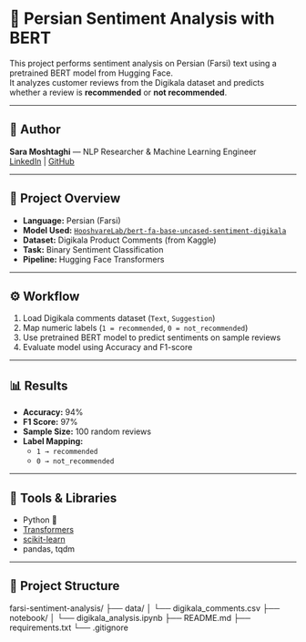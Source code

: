 # 🧠 Persian Sentiment Analysis with BERT

This project performs sentiment analysis on Persian (Farsi) text using a pretrained BERT model from Hugging Face.  
It analyzes customer reviews from the Digikala dataset and predicts whether a review is **recommended** or **not recommended**.

---
## 🧠 Author

**Sara Moshtaghi** — NLP Researcher & Machine Learning Engineer  
[LinkedIn](https://linkedin.com/in/saramoshtaghi) | [GitHub](https://github.com/saramoshtaghi)

---

## 📌 Project Overview

- **Language:** Persian (Farsi)
- **Model Used:** [`HooshvareLab/bert-fa-base-uncased-sentiment-digikala`](https://huggingface.co/HooshvareLab/bert-fa-base-uncased-sentiment-digikala)
- **Dataset:** Digikala Product Comments (from Kaggle)
- **Task:** Binary Sentiment Classification  
- **Pipeline:** Hugging Face Transformers

---

## ⚙️ Workflow

1. Load Digikala comments dataset (`Text`, `Suggestion`)
2. Map numeric labels (`1 = recommended`, `0 = not_recommended`)
3. Use pretrained BERT model to predict sentiments on sample reviews
4. Evaluate model using Accuracy and F1-score

---

## 📊 Results

- **Accuracy:** 94%
- **F1 Score:** 97%
- **Sample Size:** 100 random reviews
- **Label Mapping:**
  - `1 → recommended`
  - `0 → not_recommended`

---

## 🔧 Tools & Libraries

- Python 🐍
- [Transformers](https://huggingface.co/docs/transformers/index)
- [scikit-learn](https://scikit-learn.org/)
- pandas, tqdm

---

## 📁 Project Structure

farsi-sentiment-analysis/
├── data/
│   └── digikala_comments.csv
├── notebook/
│   └── digikala_analysis.ipynb
├── README.md
├── requirements.txt
└── .gitignore

